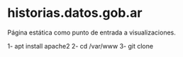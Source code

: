 # historias.datos.gob.ar
Página estática como punto de entrada a visualizaciones.

1- apt install apache2
2- cd /var/www
3- git clone
